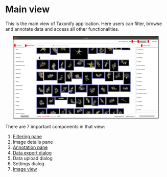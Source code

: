 # Main view

This is the main view of Taxonify application. Here users can filter, browse and annotate data and access all other functionalities.

<p align="center">
  <img src="static/main_view.png" width=90% height=90% border=1>
</p>

There are 7 important components in that view:

1. [Filtering pane](../filtering_pane/README.md)
2. Image details pane
3. [Annotation pane](../annotation_pane/README.md)
4. [Data export dialog](../data_export_dialog/README.md)
5. Data upload dialog
6. Settings dialog
7. [Image view](../image_view/README.md)
